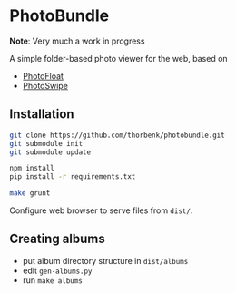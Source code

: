 # PhotoBundle

**Note**: Very much a work in progress

A simple folder-based photo viewer for the web,
based on
- [PhotoFloat](http://git.zx2c4.com/PhotoFloat/about/)
- [PhotoSwipe](http://photoswipe.com/)

## Installation

```bash
git clone https://github.com/thorbenk/photobundle.git
git submodule init
git submodule update

npm install
pip install -r requirements.txt

make grunt
```
Configure web browser to serve files from `dist/`.

## Creating albums

- put album directory structure in `dist/albums`
- edit `gen-albums.py`
- run `make albums`
